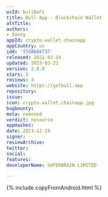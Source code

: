 ```yaml
---
wsId: bullDeFi
title: Bull App - Blockchain Wallet
altTitle: 
authors:
- danny
appId: crypto.wallet.chainapp
appCountry: us
idd: '1558608737'
released: 2021-03-24
updated: 2023-03-22
version: 2.0.0
stars: 5
reviews: 3
website: https://getbull.app
repository: 
issue: 
icon: crypto.wallet.chainapp.jpg
bugbounty: 
meta: removed
verdict: nosource
appHashes: 
date: 2023-12-19
signer: 
reviewArchive: 
twitter: 
social: 
features: 
developerName: SUPERBRAIN LIMITED

---
```


{% include copyFromAndroid.html %}